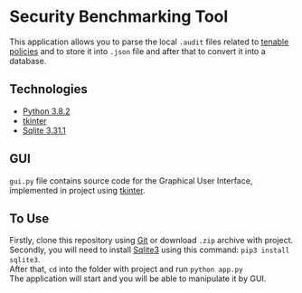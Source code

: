 # Security Benchmarking Tool

This application allows you to parse the local `.audit` files related to [tenable policies](https://www.tenable.com/downloads/download-all-compliance-audit-files) and to store it into `.json` file and after that to convert it into a database.

## Technologies

* [Python 3.8.2](https://www.python.org/downloads/release/python-382/)
* [tkinter](https://docs.python.org/3/library/tkinter.html)
* [Sqlite 3.31.1](https://www.sqlite.org/releaselog/3_31_1.html)

## GUI

`gui.py` file contains source code for the Graphical User Interface, implemented in project using [tkinter](https://docs.python.org/3/library/tkinter.html).
## To Use

Firstly, clone this repository using [Git](https://git-scm.com) or download `.zip` archive with project.  
Secondly, you will need to install [Sqlite3](https://www.sqlite.org/releaselog/3_31_1.html) using this command: `pip3 install sqlite3`.  
After that, `cd` into the folder with project and run `python app.py`  
The application will start and you will be able to manipulate it by GUI. 
